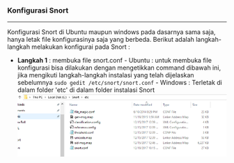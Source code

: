 ### Konfigurasi Snort
--------------------

Konfigurasi Snort di Ubuntu maupun windows pada dasarnya sama saja, hanya letak file konfigurasinya saja yang berbeda. Berikut adalah langkah-langkah melakukan konfigurai pada Snort :

- **Langkah 1**    : membuka file snort.conf
        - Ubuntu  : untuk membuka file konfigurasi bisa dilakukan dengan mengetikkan command dibawah ini, jika mengikuti langkah-langkah instalasi yang telah dijelaskan sebelumnya
         ```
        sudo gedit /etc/snort/snort.conf
         ```
        - Windows : Terletak di dalam folder 'etc' di dalam folder instalasi Snort
        ![](/assets/Snort/snortwindows.PNG)
       

